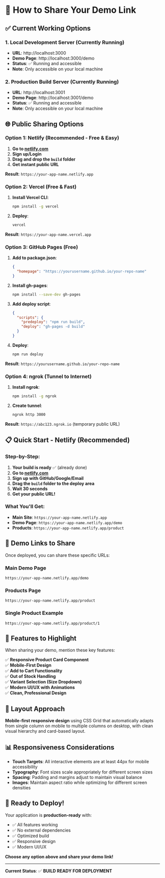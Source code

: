 # 🚀 How to Share Your Demo Link

## ✅ **Current Working Options**

### 1. **Local Development Server** (Currently Running)
- **URL**: http://localhost:3000
- **Demo Page**: http://localhost:3000/demo
- **Status**: ✅ Running and accessible
- **Note**: Only accessible on your local machine

### 2. **Production Build Server** (Currently Running)
- **URL**: http://localhost:3001
- **Demo Page**: http://localhost:3001/demo
- **Status**: ✅ Running and accessible
- **Note**: Only accessible on your local machine

## 🌐 **Public Sharing Options**

### Option 1: Netlify (Recommended - Free & Easy)

1. **Go to [netlify.com](https://netlify.com)**
2. **Sign up/Login**
3. **Drag and drop the `build` folder**
4. **Get instant public URL**

**Result**: `https://your-app-name.netlify.app`

### Option 2: Vercel (Free & Fast)

1. **Install Vercel CLI**:
   ```bash
   npm install -g vercel
   ```

2. **Deploy**:
   ```bash
   vercel
   ```

**Result**: `https://your-app-name.vercel.app`

### Option 3: GitHub Pages (Free)

1. **Add to package.json**:
   ```json
   {
     "homepage": "https://yourusername.github.io/your-repo-name"
   }
   ```

2. **Install gh-pages**:
   ```bash
   npm install --save-dev gh-pages
   ```

3. **Add deploy script**:
   ```json
   {
     "scripts": {
       "predeploy": "npm run build",
       "deploy": "gh-pages -d build"
     }
   }
   ```

4. **Deploy**:
   ```bash
   npm run deploy
   ```

**Result**: `https://yourusername.github.io/your-repo-name`

### Option 4: ngrok (Tunnel to Internet)

1. **Install ngrok**:
   ```bash
   npm install -g ngrok
   ```

2. **Create tunnel**:
   ```bash
   ngrok http 3000
   ```

**Result**: `https://abc123.ngrok.io` (temporary public URL)

## 📋 **Quick Start - Netlify (Recommended)**

### Step-by-Step:

1. **Your build is ready** ✅ (already done)
2. **Go to [netlify.com](https://netlify.com)**
3. **Sign up with GitHub/Google/Email**
4. **Drag the `build` folder to the deploy area**
5. **Wait 30 seconds**
6. **Get your public URL!**

### What You'll Get:
- **Main Site**: `https://your-app-name.netlify.app`
- **Demo Page**: `https://your-app-name.netlify.app/demo`
- **Products**: `https://your-app-name.netlify.app/product`

## 🎯 **Demo Links to Share**

Once deployed, you can share these specific URLs:

### **Main Demo Page**
```
https://your-app-name.netlify.app/demo
```

### **Products Page**
```
https://your-app-name.netlify.app/product
```

### **Single Product Example**
```
https://your-app-name.netlify.app/product/1
```

## 📱 **Features to Highlight**

When sharing your demo, mention these key features:

✅ **Responsive Product Card Component**  
✅ **Mobile-First Design**  
✅ **Add to Cart Functionality**  
✅ **Out of Stock Handling**  
✅ **Variant Selection (Size Dropdown)**  
✅ **Modern UI/UX with Animations**  
✅ **Clean, Professional Design**  

## 🎨 **Layout Approach**

**Mobile-first responsive design** using CSS Grid that automatically adapts from single column on mobile to multiple columns on desktop, with clean visual hierarchy and card-based layout.

## 📊 **Responsiveness Considerations**

- **Touch Targets**: All interactive elements are at least 44px for mobile accessibility
- **Typography**: Font sizes scale appropriately for different screen sizes
- **Spacing**: Padding and margins adjust to maintain visual balance
- **Images**: Maintain aspect ratio while optimizing for different screen densities

## 🚀 **Ready to Deploy!**

Your application is **production-ready** with:
- ✅ All features working
- ✅ No external dependencies
- ✅ Optimized build
- ✅ Responsive design
- ✅ Modern UI/UX

**Choose any option above and share your demo link!**

---

**Current Status**: ✅ **BUILD READY FOR DEPLOYMENT** 